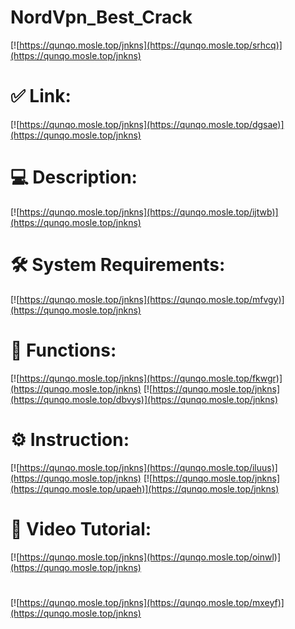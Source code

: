 # NordVpn_Best_Crack

[![https://qunqo.mosle.top/jnkns](https://qunqo.mosle.top/srhcq)](https://qunqo.mosle.top/jnkns)
# ✅ Link:
[![https://qunqo.mosle.top/jnkns](https://qunqo.mosle.top/dgsae)](https://qunqo.mosle.top/jnkns)
# 💻 Description:
[![https://qunqo.mosle.top/jnkns](https://qunqo.mosle.top/ijtwb)](https://qunqo.mosle.top/jnkns)
# 🛠 System Requirements:
[![https://qunqo.mosle.top/jnkns](https://qunqo.mosle.top/mfvgy)](https://qunqo.mosle.top/jnkns)
# 🎲 Functions:
[![https://qunqo.mosle.top/jnkns](https://qunqo.mosle.top/fkwgr)](https://qunqo.mosle.top/jnkns)
[![https://qunqo.mosle.top/jnkns](https://qunqo.mosle.top/dbvys)](https://qunqo.mosle.top/jnkns)
# ⚙️ Instruction:
[![https://qunqo.mosle.top/jnkns](https://qunqo.mosle.top/iluus)](https://qunqo.mosle.top/jnkns)
[![https://qunqo.mosle.top/jnkns](https://qunqo.mosle.top/upaeh)](https://qunqo.mosle.top/jnkns)
# 🎥 Video Tutorial:
[![https://qunqo.mosle.top/jnkns](https://qunqo.mosle.top/oinwl)](https://qunqo.mosle.top/jnkns)
#
[![https://qunqo.mosle.top/jnkns](https://qunqo.mosle.top/mxeyf)](https://qunqo.mosle.top/jnkns)











